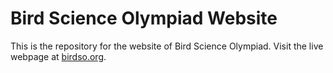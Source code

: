 # Bird Science Olympiad Website

This is the repository for the website of Bird Science Olympiad. Visit the live webpage at [birdso.org](https://birdso.org).
